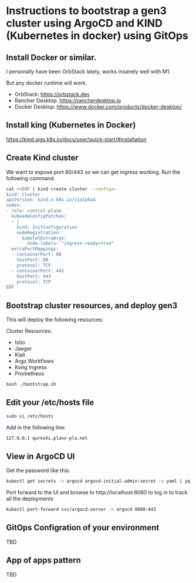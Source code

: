 # Instructions to bootstrap a gen3 cluster using ArgoCD and KIND (Kubernetes in docker) using GitOps 

## Install Docker or similar. 

I personally have been OrbStack lately, works insanely well with M1. 

But any docker runtime will work. 

- OrbStack: https://orbstack.dev 
- Rancher Desktop: https://rancherdesktop.io
- Docker Desktop: https://www.docker.com/products/docker-desktop/


## Install king (Kubernetes in Docker)

https://kind.sigs.k8s.io/docs/user/quick-start/#installation

## Create Kind cluster

We want to expose port 80/443 so we can get ingress working. Run the following command.

```bash
cat <<EOF | kind create cluster --config=-
kind: Cluster
apiVersion: kind.x-k8s.io/v1alpha4
nodes:
- role: control-plane
  kubeadmConfigPatches:
  - |
    kind: InitConfiguration
    nodeRegistration:
      kubeletExtraArgs:
        node-labels: "ingress-ready=true"
  extraPortMappings:
  - containerPort: 80
    hostPort: 80
    protocol: TCP
  - containerPort: 443
    hostPort: 443
    protocol: TCP
EOF
```

## Bootstrap cluster resources, and deploy gen3 

This will deploy the following resources: 

Cluster Resources:
- Istio
- Jaeger
- Kiali
- Argo Workflows
- Kong Ingress
- Prometheus


```bash
bash ./bootstrap.sh
```

## Edit your /etc/hosts file

```bash
sudo vi /etc/hosts
```

Add in the following line: 

```bash
127.0.0.1 qureshi.planx-pla.net
```


## View in ArgoCD UI

Get the password like this: 

```bash
kubectl get secrets -n argocd argocd-initial-admin-secret -o yaml | yq -r .data.password | base64 -d | xargs echo
```

Port forward to the UI and browse to http://localhost:8080 to log in to track all the deployments

```bash
kubectl port-forward svc/argocd-server -n argocd 8080:443
```

## GitOps Configration of your environment

TBD

## App of apps pattern

TBD